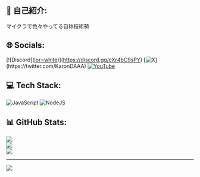 ## 📓 自己紹介: 
マイクラで色々やってる自称技術勢

## 🌐 Socials:
[![Discord]([lor=white](https://img.shields.io/badge/Discord-0000ff
))](https://discord.gg/cXr4bC9sPY) [![X]([https://newsatcl-pctr.c.yimg.jp/t/amd-img/20230724-00000087-zdn_n-000-2-view.jpg?exp=10800](https://pbs.twimg.com/media/F1yyjhZaUAAer9i?format=png&name=360x360))](https://twitter.com/KaronDAAA) [![YouTube](https://img.shields.io/badge/YouTube-%23FF0000.svg?style=for-the-badge&logo=YouTube&logoColor=white)]([https://www.youtube.com/@karon](https://www.youtube.com/@KaronDAAA)) 

## 💻 Tech Stack:
![JavaScript](https://img.shields.io/badge/javascript-%23323330.svg?style=for-the-badge&logo=javascript&logoColor=%23F7DF1E) ![NodeJS](https://img.shields.io/badge/node.js-6DA55F?style=for-the-badge&logo=node.js&logoColor=white) 
## 📊 GitHub Stats:
![](https://github-readme-stats.vercel.app/api?username=karonyt&theme=bear&hide_border=false&include_all_commits=false&count_private=true)<br/>
![](https://github-readme-streak-stats.herokuapp.com/?user=karonyt&theme=bear&hide_border=false)<br/>
![](https://github-readme-stats.vercel.app/api/top-langs/?username=karonyt&theme=bear&hide_border=false&include_all_commits=false&count_private=true&layout=compact)

---
[![](https://visitcount.itsvg.in/api?id=karonyt&icon=2&color=8)](https://visitcount.itsvg.in)

<!-- Proudly created with GPRM ( https://gprm.itsvg.in ) -->
